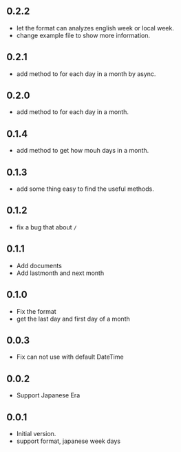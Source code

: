 ## 0.2.2

- let the format can analyzes english week or local week.
- change example file to show more information.

## 0.2.1

- add method to for each day in a month by async.

## 0.2.0

- add method to for each day in a month.

## 0.1.4

- add method to get how mouh days in a month.

## 0.1.3

- add some thing easy to find the useful methods.

## 0.1.2

- fix a bug that about `/`

## 0.1.1

- Add documents
- Add lastmonth and next month

## 0.1.0

- Fix the format
- get the last day and first day of a month

## 0.0.3

- Fix can not use with default DateTime

## 0.0.2

- Support Japanese Era

## 0.0.1

- Initial version.
- support format, japanese week days

